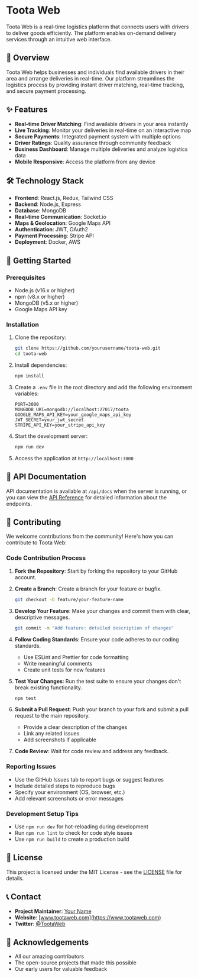 # Toota Web

Toota Web is a real-time logistics platform that connects users with drivers to deliver goods efficiently. The platform enables on-demand delivery services through an intuitive web interface.

## 🚚 Overview

Toota Web helps businesses and individuals find available drivers in their area and arrange deliveries in real-time. Our platform streamlines the logistics process by providing instant driver matching, real-time tracking, and secure payment processing.

## ✨ Features

- **Real-time Driver Matching**: Find available drivers in your area instantly
- **Live Tracking**: Monitor your deliveries in real-time on an interactive map
- **Secure Payments**: Integrated payment system with multiple options
- **Driver Ratings**: Quality assurance through community feedback
- **Business Dashboard**: Manage multiple deliveries and analyze logistics data
- **Mobile Responsive**: Access the platform from any device

## 🛠️ Technology Stack

- **Frontend**: React.js, Redux, Tailwind CSS
- **Backend**: Node.js, Express
- **Database**: MongoDB
- **Real-time Communication**: Socket.io
- **Maps & Geolocation**: Google Maps API
- **Authentication**: JWT, OAuth2
- **Payment Processing**: Stripe API
- **Deployment**: Docker, AWS

## 🚀 Getting Started

### Prerequisites

- Node.js (v16.x or higher)
- npm (v8.x or higher)
- MongoDB (v5.x or higher)
- Google Maps API key

### Installation

1. Clone the repository:
   ```bash
   git clone https://github.com/yourusername/toota-web.git
   cd toota-web
   ```

2. Install dependencies:
   ```bash
   npm install
   ```

3. Create a `.env` file in the root directory and add the following environment variables:
   ```
   PORT=3000
   MONGODB_URI=mongodb://localhost:27017/toota
   GOOGLE_MAPS_API_KEY=your_google_maps_api_key
   JWT_SECRET=your_jwt_secret
   STRIPE_API_KEY=your_stripe_api_key
   ```

4. Start the development server:
   ```bash
   npm run dev
   ```

5. Access the application at `http://localhost:3000`

## 📝 API Documentation

API documentation is available at `/api/docs` when the server is running, or you can view the [API Reference](docs/api-reference.md) for detailed information about the endpoints.

## 🤝 Contributing

We welcome contributions from the community! Here's how you can contribute to Toota Web:

### Code Contribution Process

1. **Fork the Repository**: Start by forking the repository to your GitHub account.

2. **Create a Branch**: Create a branch for your feature or bugfix.
   ```bash
   git checkout -b feature/your-feature-name
   ```

3. **Develop Your Feature**: Make your changes and commit them with clear, descriptive messages.
   ```bash
   git commit -m "Add feature: detailed description of changes"
   ```

4. **Follow Coding Standards**: Ensure your code adheres to our coding standards.
   - Use ESLint and Prettier for code formatting
   - Write meaningful comments
   - Create unit tests for new features

5. **Test Your Changes**: Run the test suite to ensure your changes don't break existing functionality.
   ```bash
   npm test
   ```

6. **Submit a Pull Request**: Push your branch to your fork and submit a pull request to the main repository.
   - Provide a clear description of the changes
   - Link any related issues
   - Add screenshots if applicable

7. **Code Review**: Wait for code review and address any feedback.

### Reporting Issues

- Use the GitHub Issues tab to report bugs or suggest features
- Include detailed steps to reproduce bugs
- Specify your environment (OS, browser, etc.)
- Add relevant screenshots or error messages

### Development Setup Tips

- Use `npm run dev` for hot-reloading during development
- Run `npm run lint` to check for code style issues
- Use `npm run build` to create a production build

## 📜 License

This project is licensed under the MIT License - see the [LICENSE](LICENSE) file for details.

## 📞 Contact

- **Project Maintainer**: [Your Name](mailto:your.email@example.com)
- **Website**: [www.tootaweb.com](https://www.tootaweb.com)
- **Twitter**: [@TootaWeb](https://twitter.com/TootaWeb)

## 🙏 Acknowledgements

- All our amazing contributors
- The open-source projects that made this possible
- Our early users for valuable feedback
